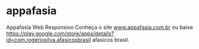 # appafasia
Appafasia Web Responsivo
Conheça o site www.appafasia.com.br ou baixe https://play.google.com/store/apps/details?id=com.rogeriosilva.afasicosbrasil afasicos brasil.
